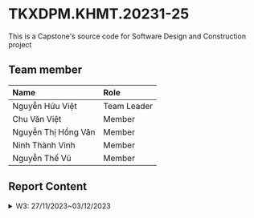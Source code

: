 # TKXDPM.KHMT.20231-25

This is a Capstone's source code for Software Design and Construction project

## Team member

| Name                   | Role        |
| :----------------------| :---------- |
| Nguyễn Hữu Việt        | Team Leader |
| Chu Văn Việt           | Member      |
| Nguyễn Thị Hồng Vân    | Member      |
| Ninh Thành Vinh        | Member      |
| Nguyễn Thế Vũ          | Member      |

## Report Content

<details>
  <summary>W3: 27/11/2023~03/12/2023 </summary>
<br>

<details>
<summary>Nguyễn Hữu Việt</summary>
<br>

- Assigned tasks:
  - Task 1: Bổ sung Coupling cho package controller
- Implementation details:
  - Pull Request: 
  - Specific implementation details:
    - Phương thức **checkMediaInCart(Media media)** thuộc **Control Coupling** do phục thuộc vào hàm **checkMediaInCart** của đối tượng Cart.
    - Phương thức **makePayment(...)** thuộc **Control Coupling** do phụ thuộc vào cấu trúc nội bộ của **VnPaySubSystem** và kiểm soát luồng của đối tượng này thông qua **save** và **makePaymentTransaction**
    - Phương thức **getUrlPay** thuộc **Data Coupling** do sử dụng và gọi phương thức **generatePayUrl()** của  **vnPayService**
    - Phương thức **emptyCart()** thuộc **Control Coupling** do phương thức này thay đổi phần dữ liệu của Cart.
    - Phương thức **createOrder()** thuộc **Control Coupling** do phương thức này ảnh hưởng đến luồng và trạng thái của đối tượng **order**
    - Phương thức **createInvoice()** tương tự **createOrder()**
    - Các phương thức **validate...** thuộc **Control Coupling** do bên trong tồn tại các đoạn code phụ thuộc lẫn nhau và phụ thuộc vào tham số truyền vào
    - Phương thức **validatePlaceRushOrderData** thuộc **Common Coupling** do truy cập vào biến global trong util.
    - Một số phương thức không có gì truyền hoặc không thực hiện điều gì thuộc là **không xác định Coupling**
</details>

<details>
<summary>Member 2</summary>
<br>
  
- Assigned tasks:
- Implementation details:
  
</details>
</details>

